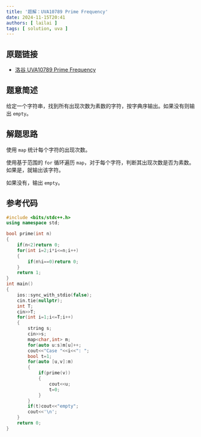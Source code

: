 ```yaml
---
title: '题解：UVA10789 Prime Frequency'
date: 2024-11-15T20:41
authors: [ lailai ]
tags: [ solution, uva ]
---
```


## 原题链接

- [洛谷 UVA10789 Prime Frequency](https://www.luogu.com.cn/problem/UVA10789)

<!-- truncate -->

## 题意简述

给定一个字符串，找到所有出现次数为素数的字符，按字典序输出。如果没有则输出 `empty`。

## 解题思路

使用 `map` 统计每个字符的出现次数。

使用基于范围的 `for` 循环遍历 `map`，对于每个字符，判断其出现次数是否为素数。如果是，就输出该字符。

如果没有，输出 `empty`。

## 参考代码

```cpp
#include <bits/stdc++.h>
using namespace std;

bool prime(int n)
{
	if(n<2)return 0;
	for(int i=2;i*i<=n;i++)
	{
		if(n%i==0)return 0;
	}
	return 1;
}
int main()
{
	ios::sync_with_stdio(false);
	cin.tie(nullptr);
	int T;
	cin>>T;
	for(int i=1;i<=T;i++)
	{
		string s;
		cin>>s;
		map<char,int> m;
		for(auto u:s)m[u]++;
		cout<<"Case "<<i<<": ";
		bool t=1;
		for(auto [u,v]:m)
		{
			if(prime(v))
			{
				cout<<u;
				t=0;
			}
		}
		if(t)cout<<"empty";
		cout<<'\n';
	}
	return 0;
}
```
